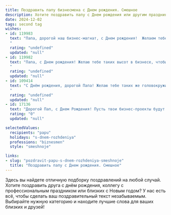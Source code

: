 ```yaml
---
title: Поздравить папу бизнесмена c Днем рождения. Смешное
description: Хотите поздравить папу c Днем рождения или другим праздником? Наш ИИ создаст незабываемое поздравление, а вы обязательно выделитесь среди других.  
date: 2024-12-02
tags: second tag
wishes:
- id: 119983
  text: "Папа, дорогой наш бизнес-магнат, с Днем рождения!  Желаем тебе, чтобы твои сделки всегда были удачными, как твой подкат к маме (шутка!). Пусть годовой оборот твоих радостей будет выше, чем годовой оборот твоей компании, а конкуренты завидуют твоей невероятной харизме (и размеру твоего праздничного торта!).  С днем рождения, царь горы и покоритель рынков!
  "
  rating: "undefined"
  updated: "null"
- id: 119982
  text: "Папа, с Днем рождения! Желаю тебе таких высот в бизнесе, чтобы даже облака завидовали твоим сделкам!  Пусть твой годовой оборот будет равен количеству именинных тортов, которые ты сегодня съешь (без вреда для фигуры, конечно!).  Главное –  не теряй остроумия,  а  деньги пусть приходят к тебе сами, как благодарные клиенты после твоих блестящих презентаций!
  "
  rating: "undefined"
  updated: "null"
- id: 109414
  text: "С Днём рождения, дорогой Папа! Желаю тебе таких же головокружительных сделок в жизни, как и в бизнесе, только с более выгодными условиями и без лишних налогов!  Пусть твой банковский счёт растёт быстрее, чем твоя седина, а здоровье остаётся крепче, чем твой конкурентоспособный дух!  Короче, будь здоров, богат и счастлив, как пират на необитаемом острове, зарывший клад!
  "
  rating: "undefined"
  updated: "null"
- id: 17136
  text: "Дорогой Пап, с Днем Рождения! Пусть твои бизнес-проекты будут как твои волосы - всегда в тренде, а твои сделки - крепче, чем твоя память на дни недели. Пусть твои доходы растут быстрее, чем мода на ретро, и пусть твои конкуренты завидуют тебе так же сильно, как мы завидуем тем, у кого есть личный пилот. Счастья, здоровья и успехов в делах!"
  rating: "0"
  updated: "null"

selectedValues:
  recipients: "papu"
  holidays: "s-dnem-rozhdeniya"
  professions: "biznesmen"
  style: "smeshnoje"

links:
- slug: "pozdravit-papu-s-dnem-rozhdeniya-smeshnoje"
  title: "Поздравить папу c Днем рождения. Смешное"
---
```


Здесь вы найдете отличную подборку поздравлений на любой случай. 
Хотите поздравить друга с днём рождения, коллегу с профессиональным праздником или близких с Новым годом? У нас есть всё, чтобы сделать ваш поздравительный текст незабываемым. Выбирайте нужную категорию и находите лучшие слова для ваших близких и друзей!
